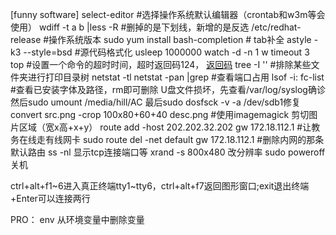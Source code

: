 [funny software]
select-editor #选择操作系统默认编辑器（crontab和w3m等会使用）
wdiff -t a b |less -R #删掉的是下划线，新增的是反选
/etc/redhat-release #操作系统版本
sudo yum install bash-completion # tab补全
astyle -k3 --style=bsd <file> #源代码格式化
usleep 1000000
watch -d -n 1 w
timeout 3 top #设置一个命令的超时时间，超时返回码124， [返回码](https://blog.csdn.net/nicai_xiaoqinxi/article/details/85055086)
tree <folder> -I '<pattern>' #排除某些文件夹进行打印目录树
netstat -tl
netstat -pan |grep <port> #查看端口占用
lsof -i:<port>
fc-list #查看已安装字体及路径，rm即可删除
U盘文件损坏，先查看/var/log/syslog确诊 然后sudo umount /media/hill/AC 最后sudo dosfsck -v -a /dev/sdb1修复
convert src.png -crop 100x80+60+40 desc.png  #使用imagemagick 剪切图片区域（宽x高+x+y）
route add -host 202.202.32.202 gw 172.18.112.1 #让教务在线走有线网卡
sudo route del -net default gw 172.18.112.1 #删除内网的那条默认路由
ss -nl 显示tcp连接端口等 
xrand -s 800x480 改分辨率
sudo poweroff 关机


ctrl+alt+f1~6进入真正终端tty1~tty6，ctrl+alt+f7返回图形窗口;exit退出终端
\+Enter可以连接两行

PRO：
env
从环境变量中删除变量
